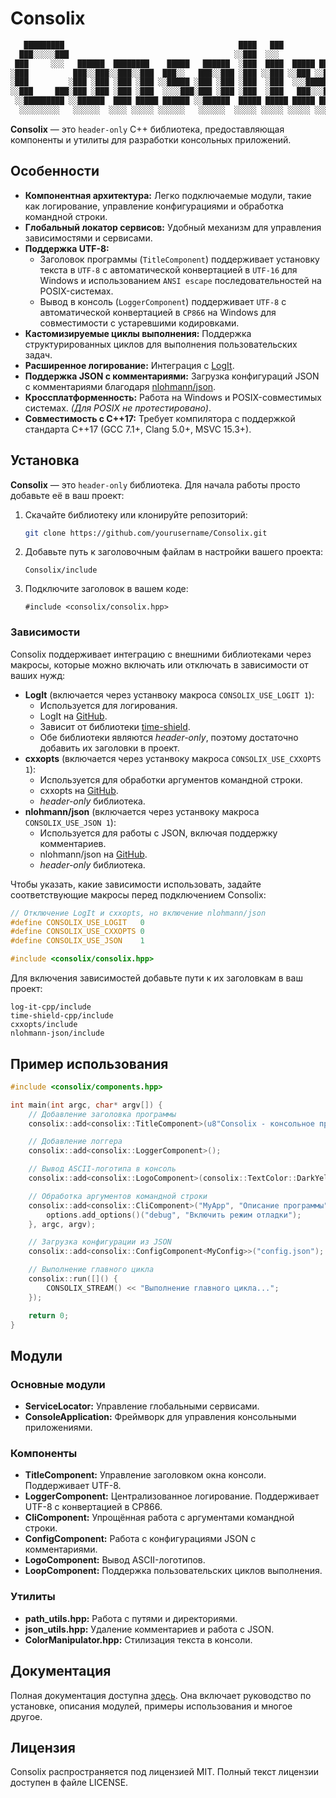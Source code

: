 # Consolix

```bash
   █████████                                       ████   ███             
  ███░░░░░███                                     ░░███  ░░░              
 ███     ░░░   ██████  ████████    █████   ██████  ░███  ████  █████ █████
░███          ███░░███░░███░░███  ███░░   ███░░███ ░███ ░░███ ░░███ ░░███ 
░███         ░███ ░███ ░███ ░███ ░░█████ ░███ ░███ ░███  ░███  ░░░█████░  
░░███     ███░███ ░███ ░███ ░███  ░░░░███░███ ░███ ░███  ░███   ███░░░███ 
 ░░█████████ ░░██████  ████ █████ ██████ ░░██████  █████ █████ █████ █████
  ░░░░░░░░░   ░░░░░░  ░░░░ ░░░░░ ░░░░░░   ░░░░░░  ░░░░░ ░░░░░ ░░░░░ ░░░░░ 
```

**Consolix** — это `header-only` C++ библиотека, предоставляющая компоненты и утилиты для разработки консольных приложений.

## Особенности

- **Компонентная архитектура:** Легко подключаемые модули, такие как логирование, управление конфигурациями и обработка командной строки.
- **Глобальный локатор сервисов:** Удобный механизм для управления зависимостями и сервисами.
- **Поддержка UTF-8:**
	- Заголовок программы (`TitleComponent`) поддерживает установку текста в `UTF-8` с автоматической конвертацией в `UTF-16` для Windows и использованием `ANSI escape` последовательностей на POSIX-системах.
	- Вывод в консоль (`LoggerComponent`) поддерживает `UTF-8` с автоматической конвертацией в `CP866` на Windows для совместимости с устаревшими кодировками.
- **Кастомизируемые циклы выполнения:** Поддержка структурированных циклов для выполнения пользовательских задач.
- **Расширенное логирование:** Интеграция с [LogIt](https://github.com/NewYaroslav/log-it-cpp).
- **Поддержка JSON с комментариями:** Загрузка конфигураций JSON с комментариями благодаря [nlohmann/json](https://github.com/nlohmann/json).
- **Кроссплатформенность:** Работа на Windows и POSIX-совместимых системах. *(Для POSIX не протестировано)*.
- **Совместимость с C++17:** Требует компилятора с поддержкой стандарта C++17 (GCC 7.1+, Clang 5.0+, MSVC 15.3+).

## Установка

**Consolix** — это `header-only` библиотека. Для начала работы просто добавьте её в ваш проект:

1. Скачайте библиотеку или клонируйте репозиторий:
   ```bash
   git clone https://github.com/yourusername/Consolix.git
   ```
   
2. Добавьте путь к заголовочным файлам в настройки вашего проекта:
    ```
    Consolix/include
    ```

3. Подключите заголовок в вашем коде:
    ```
    #include <consolix/consolix.hpp>
    ```
    
### Зависимости

Consolix поддерживает интеграцию с внешними библиотеками через макросы, которые можно включать или отключать в зависимости от ваших нужд:

- **LogIt** (включается через устанвоку макроса `CONSOLIX_USE_LOGIT 1`):
    - Используется для логирования.
    - LogIt на [GitHub](https://github.com/NewYaroslav/log-it-cpp.git).
    - Зависит от библиотеки [time-shield](https://github.com/NewYaroslav/time-shield-cpp.git). 
    - Обе библиотеки являются *header-only*, поэтому достаточно добавить их заголовки в проект.
- **cxxopts** (включается через устанвоку макроса `CONSOLIX_USE_CXXOPTS 1`):
    - Используется для обработки аргументов командной строки.
    - cxxopts на [GitHub](https://github.com/jarro2783/cxxopts.git).
    - *header-only* библиотека.
- **nlohmann/json** (включается через устанвоку макроса `CONSOLIX_USE_JSON 1`):
    - Используется для работы с JSON, включая поддержку комментариев.
    - nlohmann/json на [GitHub](https://github.com/nlohmann/json.git).
    - *header-only* библиотека.

Чтобы указать, какие зависимости использовать, задайте соответствующие макросы перед подключением Consolix:

```cpp
// Отключение LogIt и cxxopts, но включение nlohmann/json
#define CONSOLIX_USE_LOGIT   0
#define CONSOLIX_USE_CXXOPTS 0
#define CONSOLIX_USE_JSON    1

#include <consolix/consolix.hpp>
```

Для включения зависимостей добавьте пути к их заголовкам в ваш проект:

```
log-it-cpp/include
time-shield-cpp/include
cxxopts/include
nlohmann-json/include
```

## Пример использования

```cpp
#include <consolix/components.hpp>

int main(int argc, char* argv[]) {
    // Добавление заголовка программы
    consolix::add<consolix::TitleComponent>(u8"Consolix - консольное приложение");

    // Добавление логгера
    consolix::add<consolix::LoggerComponent>();

    // Вывод ASCII-логотипа в консоль
    consolix::add<consolix::LogoComponent>(consolix::TextColor::DarkYellow);

    // Обработка аргументов командной строки
    consolix::add<consolix::CliComponent>("MyApp", "Описание программы", [](auto& options) {
        options.add_options()("debug", "Включить режим отладки");
    }, argc, argv);

    // Загрузка конфигурации из JSON
    consolix::add<consolix::ConfigComponent<MyConfig>>("config.json");

    // Выполнение главного цикла
    consolix::run([]() {
        CONSOLIX_STREAM() << "Выполнение главного цикла...";
    });

    return 0;
}
```

## Модули

### Основные модули
- **ServiceLocator:** Управление глобальными сервисами.
- **ConsoleApplication:** Фреймворк для управления консольными приложениями.

### Компоненты
- **TitleComponent:** Управление заголовком окна консоли. Поддерживает UTF-8.
- **LoggerComponent:** Централизованное логирование. Поддерживает UTF-8 с конвертацией в CP866.
- **CliComponent:** Упрощённая работа с аргументами командной строки.
- **ConfigComponent:** Работа с конфигурациями JSON с комментариями.
- **LogoComponent:** Вывод ASCII-логотипов.
- **LoopComponent:** Поддержка пользовательских циклов выполнения.

### Утилиты
- **path_utils.hpp:** Работа с путями и директориями.
- **json_utils.hpp:** Удаление комментариев и работа с JSON.
- **ColorManipulator.hpp:** Стилизация текста в консоли.

## Документация

Полная документация доступна [здесь](https://newyaroslav.github.io/Consolix/). Она включает руководство по установке, описания модулей, примеры использования и многое другое.

## Лицензия
Consolix распространяется под лицензией MIT. Полный текст лицензии доступен в файле LICENSE.
